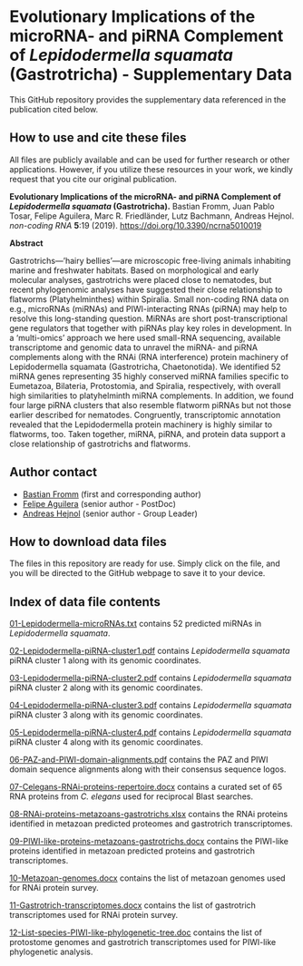 # Evolutionary Implications of the microRNA- and piRNA Complement of *Lepidodermella squamata* (Gastrotricha) - Supplementary Data

This GitHub repository provides the supplementary data referenced in the publication cited below.

## How to use and cite these files 

All files are publicly available and can be used for further research or other applications. However, if you utilize these resources in your work, we kindly request that you cite our original publication.

**Evolutionary Implications of the microRNA- and piRNA Complement of *Lepidodermella squamata* (Gastrotricha).** Bastian Fromm, Juan Pablo Tosar, Felipe Aguilera, Marc R. Friedländer, Lutz Bachmann, Andreas Hejnol. *non-coding RNA* **5**:19 (2019). https://doi.org/10.3390/ncrna5010019

**Abstract**

Gastrotrichs—’hairy bellies’—are microscopic free-living animals inhabiting marine and freshwater habitats. Based on morphological and early molecular analyses, gastrotrichs were placed close to nematodes, but recent phylogenomic analyses have suggested their close relationship to flatworms (Platyhelminthes) within Spiralia. Small non-coding RNA data on e.g., microRNAs (miRNAs) and PIWI-interacting RNAs (piRNA) may help to resolve this long-standing question. MiRNAs are short post-transcriptional gene regulators that together with piRNAs play key roles in development. In a ‘multi-omics’ approach we here used small-RNA sequencing, available transcriptome and genomic data to unravel the miRNA- and piRNA complements along with the RNAi (RNA interference) protein machinery of Lepidodermella squamata (Gastrotricha, Chaetonotida). We identified 52 miRNA genes representing 35 highly conserved miRNA families specific to Eumetazoa, Bilateria, Protostomia, and Spiralia, respectively, with overall high similarities to platyhelminth miRNA complements. In addition, we found four large piRNA clusters that also resemble flatworm piRNAs but not those earlier described for nematodes. Congruently, transcriptomic annotation revealed that the Lepidodermella protein machinery is highly similar to flatworms, too. Taken together, miRNA, piRNA, and protein data support a close relationship of gastrotrichs and flatworms.

## Author contact

- [Bastian Fromm](mailto:Bastian.Fromm@scilifelab.se) (first and corresponding author)
- [Felipe Aguilera](mailto:felipe.aguilera@uib.no) (senior author - PostDoc)
- [Andreas Hejnol](mailto:andreas.hejnol@uib.no) (senior author - Group Leader)

## How to download data files

The files in this repository are ready for use. Simply click on the file, and you will be directed to the GitHub webpage to save it to your device.

## Index of data file contents

[01-Lepidodermella-microRNAs.txt](https://github.com/faguil/Small-Non-Coding-RNAs-Lepidodermella/blob/main/01-Lepidodermella-microRNAs.txt) contains 52 predicted miRNAs in *Lepidodermella squamata*.

[02-Lepidodermella-piRNA-cluster1.pdf](https://github.com/faguil/Small-Non-Coding-RNAs-Lepidodermella/blob/main/02-Lepidodermella-piRNA-cluster1.pdf) contains *Lepidodermella squamata* piRNA cluster 1 along with its genomic coordinates.

[03-Lepidodermella-piRNA-cluster2.pdf](https://github.com/faguil/Small-Non-Coding-RNAs-Lepidodermella/blob/main/03-Lepidodermella-piRNA-cluster2.pdf) contains *Lepidodermella squamata* piRNA cluster 2 along with its genomic coordinates.

[04-Lepidodermella-piRNA-cluster3.pdf](https://github.com/faguil/Small-Non-Coding-RNAs-Lepidodermella/blob/main/04-Lepidodermella-piRNA-cluster3.pdf) contains *Lepidodermella squamata* piRNA cluster 3 along with its genomic coordinates.

[05-Lepidodermella-piRNA-cluster4.pdf](https://github.com/faguil/Small-Non-Coding-RNAs-Lepidodermella/blob/main/05-Lepidodermella-piRNA-cluster4.pdf) contains *Lepidodermella squamata* piRNA cluster 4 along with its genomic coordinates.

[06-PAZ-and-PIWI-domain-alignments.pdf](https://github.com/faguil/Small-Non-Coding-RNAs-Lepidodermella/blob/main/06-PAZ-and-PIWI-domain-alignments.pdf) contains the PAZ and PIWI domain sequence alignments along with their consensus sequence logos.

[07-Celegans-RNAi-proteins-repertoire.docx](https://github.com/faguil/Small-Non-Coding-RNAs-Lepidodermella/blob/main/07-Celegans-RNAi-proteins-repertoire.docx) contains a curated set of 65 RNA proteins from *C. elegans* used for reciprocal Blast searches.

[08-RNAi-proteins-metazoans-gastrotrichs.xlsx](https://github.com/faguil/Small-Non-Coding-RNAs-Lepidodermella/blob/main/08-RNAi-proteins-metazoans-gastrotrichs.xlsx) contains the RNAi proteins identified in metazoan predicted proteomes and gastrotrich transcriptomes.

[09-PIWI-like-proteins-metazoans-gastrotrichs.docx](https://github.com/faguil/Small-Non-Coding-RNAs-Lepidodermella/blob/main/09-PIWI-like-proteins-metazoans-gastrotrichs.docx) contains the PIWI-like proteins identified in metazoan predicted proteins and gastrotrich transcriptomes.

[10-Metazoan-genomes.docx](https://github.com/faguil/Small-Non-Coding-RNAs-Lepidodermella/blob/main/10-Metazoan-genomes.docx) contains the list of metazoan genomes used for RNAi protein survey.

[11-Gastrotrich-transcriptomes.docx](https://github.com/faguil/Small-Non-Coding-RNAs-Lepidodermella/blob/main/11-Gastrotrich-transcriptomes.docx) contains the list of gastrotrich transcriptomes used for RNAi protein survey.

[12-List-species-PIWI-like-phylogenetic-tree.doc](xhttps://github.com/faguil/Small-Non-Coding-RNAs-Lepidodermella/blob/main/12-List-species-PIWI-like-phylogenetic-tree.docx) contains the list of protostome genomes and gastrotrich transcriptomes used for PIWI-like phylogenetic analysis.
